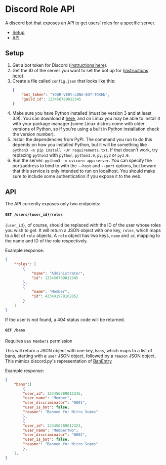 # Discord Role API

A discord bot that exposes an API to get users' roles for a specific server.

 - [Setup](#setup)
 - [API](#api)

## Setup

 1. Get a bot token for Discord ([instructions here](https://github.com/discord-apps/bot-tutorial#how-to-create-an-application)).
 2. Get the ID of the server you want to set the bot up for ([instructions here](https://support.discord.com/hc/en-us/articles/206346498-Where-can-I-find-my-User-Server-Message-ID-)).
 3. Create a file called `config.json` that looks like this:
    ```json
    {
        "bot_token": "YOUR-VERY-LONG-BOT-TOKEN",
        "guild_id": 123456789012345
    }
    ```
 4. Make sure you have Python installed (must be version 3 and at least 3.9). You can download it [here](https://www.python.org/downloads/), and on Linux you may be able to install it with your package manager (some Linux distros come with older versions of Python, so if you're using a built in Python installation check the version number).
 5. Install the dependencies from PyPI. The command you run to do this depends on how you installed Python, but it will be something like `python3 -m pip install -Ur requirements.txt`. If that doesn't work, try replacing `python3` with `python`, `python3.9`, `py`, `py3` or `py3.9`.
 6. Run the server: `python3 -m uvicorn app:server`. You can specify the port/address to bind to with the `--host` and `--port` options, but beware that this service is only intended to run on localhost. You should make sure to include some authentication if you expose it to the web.

## API

The API currently exposes only two endpoints:

#### `GET /users/{user_id}/roles`

`{user_id}`, of course, should be replaced with the ID of the user whose roles you wish to get. It will return a JSON object with one key, `roles`, which maps to a list of `role` objects. A `role` object has two keys, `name` and `id`, mapping to the name and ID of the role respectively.

Example response:
```json
{
    "roles": [
        {
            "name": "Administrator",
            "id": 123456789012345
        },
        {
            "name": "Member",
            "id": 423491978162852
        }
    ]
}
```

If the user is not found, a 404 status code will be returned.

#### `GET /bans`

Requires `Ban Members` permission

This will return a JSON object with one key, `bans`, which maps to a list of bans, starting with a `user` JSON object, followed by a `reason` JSON object. This mimics discord.py's representation of [BanEntry](https://discordpy.readthedocs.io/en/stable/api.html?highlight=banentry#discord.BanEntry)

Example response:
```json
{
    "bans":[
        {
        "user_id": 123456789012345,
        "user_name": "Member",
        "user_discriminator": "0001",
        "user_is_bot": false,
        "reason": "Banned for Nitro Scams"
        },
        {
        "user_id": 123456789012323,
        "user_name": "MemberTwo",
        "user_discriminator": "0002",
        "user_is_bot": false,
        "reason": "Banned for Nitro Scams"
        },
    ],
}
```
